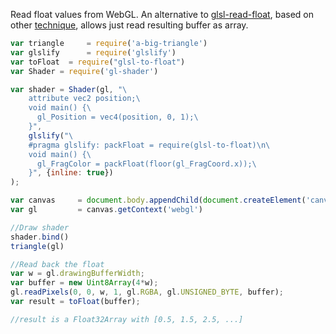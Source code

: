 Read float values from WebGL. An alternative to [glsl-read-float](https://www.npmjs.com/package/glsl-read-float), based on other [technique](http://stackoverflow.com/a/20859830/1052640), allows just read resulting buffer as array.

```js
var triangle     = require('a-big-triangle')
var glslify      = require('glslify')
var toFloat  = require("glsl-to-float")
var Shader = require('gl-shader')

var shader = Shader(gl, "\
    attribute vec2 position;\
    void main() {\
      gl_Position = vec4(position, 0, 1);\
    }",
    glslify("\
    #pragma glslify: packFloat = require(glsl-to-float)\n\
    void main() {\
      gl_FragColor = packFloat(floor(gl_FragCoord.x));\
    }", {inline: true})
);

var canvas     = document.body.appendChild(document.createElement('canvas'))
var gl         = canvas.getContext('webgl')

//Draw shader
shader.bind()
triangle(gl)

//Read back the float
var w = gl.drawingBufferWidth;
var buffer = new Uint8Array(4*w);
gl.readPixels(0, 0, w, 1, gl.RGBA, gl.UNSIGNED_BYTE, buffer);
var result = toFloat(buffer);

//result is a Float32Array with [0.5, 1.5, 2.5, ...]
```